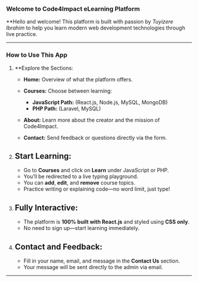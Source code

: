 ### Welcome to Code4Impact eLearning Platform

**Hello and welcome!
This platform is built with passion by *Tuyizere Ibrahim* to help you learn modern web development technologies through live practice.

---

### How to Use This App

1. **Explore the Sections:

   * **Home:** Overview of what the platform offers.
   * **Courses:** Choose between learning:

     * **JavaScript Path:** (React.js, Node.js, MySQL, MongoDB)
     * **PHP Path:** (Laravel, MySQL)
   * **About:** Learn more about the creator and the mission of Code4Impact.
   * **Contact:** Send feedback or questions directly via the form.

2. ## Start Learning:

   * Go to **Courses** and click on **Learn** under JavaScript or PHP.
   * You’ll be redirected to a live typing playground.
   * You can **add**, **edit**, and **remove** course topics.
   * Practice writing or explaining code—no word limit, just type!

3. ## Fully Interactive:

   * The platform is **100% built with React.js** and styled using **CSS only**.
   * No need to sign up—start learning immediately.

4. ## Contact and Feedback:

   * Fill in your name, email, and message in the **Contact Us** section.
   * Your message will be sent directly to the admin via email.

---

